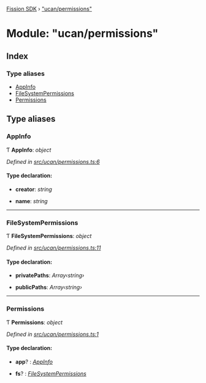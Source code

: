 [Fission SDK](../README.md) › ["ucan/permissions"](_ucan_permissions_.md)

# Module: "ucan/permissions"

## Index

### Type aliases

* [AppInfo](_ucan_permissions_.md#appinfo)
* [FileSystemPermissions](_ucan_permissions_.md#filesystempermissions)
* [Permissions](_ucan_permissions_.md#permissions)

## Type aliases

###  AppInfo

Ƭ **AppInfo**: *object*

*Defined in [src/ucan/permissions.ts:6](https://github.com/fission-suite/webnative/blob/d222548/src/ucan/permissions.ts#L6)*

#### Type declaration:

* **creator**: *string*

* **name**: *string*

___

###  FileSystemPermissions

Ƭ **FileSystemPermissions**: *object*

*Defined in [src/ucan/permissions.ts:11](https://github.com/fission-suite/webnative/blob/d222548/src/ucan/permissions.ts#L11)*

#### Type declaration:

* **privatePaths**: *Array‹string›*

* **publicPaths**: *Array‹string›*

___

###  Permissions

Ƭ **Permissions**: *object*

*Defined in [src/ucan/permissions.ts:1](https://github.com/fission-suite/webnative/blob/d222548/src/ucan/permissions.ts#L1)*

#### Type declaration:

* **app**? : *[AppInfo](_ucan_permissions_.md#appinfo)*

* **fs**? : *[FileSystemPermissions](_ucan_permissions_.md#filesystempermissions)*
